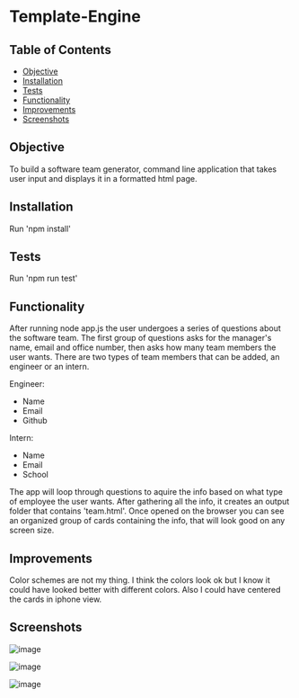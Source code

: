 # Template-Engine

## Table of Contents

- [Objective](#Objective)
- [Installation](#installation)
- [Tests](#tests)
- [Functionality](#Functionality)
- [Improvements](#Improvements)
- [Screenshots](#Screenshots)

## Objective 

To build a software team generator, command line application that takes user input and displays it in a formatted html page.

## Installation

Run 'npm install'

## Tests

Run 'npm run test'

## Functionality

After running node app.js the user undergoes a series of questions about the software team. The first group of questions asks for the manager's name, email and office number, then asks how many team members the user wants. There are two types of team members that can be added, an engineer or an intern.

Engineer:

* Name
* Email
* Github

Intern:

* Name
* Email
* School

The app will loop through questions to aquire the info based on what type of employee the user wants. After gathering all the info, it creates an output folder that contains 'team.html'. Once opened on the browser you can see an organized group of cards containing the info, that will look good on any screen size.

## Improvements

Color schemes are not my thing. I think the colors look ok but I know it could have looked better with different colors. Also I could have centered the cards in iphone view.

## Screenshots

![image](https://user-images.githubusercontent.com/69565347/98761231-dcfd1f80-2389-11eb-9285-f00d5cd8b6f0.png)

![image](https://user-images.githubusercontent.com/69565347/98761306-00c06580-238a-11eb-85f6-eed0c5234e9e.png)


![image](https://user-images.githubusercontent.com/69565347/98761131-a6bfa000-2389-11eb-8d32-8aa7f3724e05.png)

